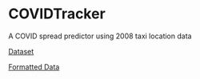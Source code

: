 # COVIDTracker
A COVID spread predictor using 2008 taxi location data

[Dataset](https://onedrive.live.com/?authkey=%21ADgmvTgfqs4hn4Q&id=CF159105855090C5%211438&cid=CF159105855090C5)

[Formatted Data](https://mega.nz/file/eaIFSCbJ#-pXau9W7MIXGhFPEd7u3tmWPRUahH6y761aWOAu82Bw)
